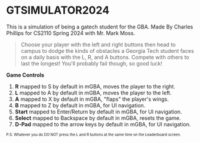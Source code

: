 # GTSIMULATOR2024
This is a simulation of being a gatech student for the GBA.
Made By Charles Phillips for CS2110 Spring 2024 with Mr. Mark Moss.

>Choose your player with the left and right buttons then head to campus to
>dodge the kinds of obstacles a Georgia Tech student faces on a daily basis
>with the L, R, and A buttons. Compete with others to last the longest!
>You'll probably fail though, so good luck!

**Game Controls**
1. **R** mapped to S by default in mGBA, moves the player to the right.
2. **L** mapped to A by default in mGBA, moves the player to the left.
3. **A** mapped to X by default in mGBA, "flaps" the player's wings.
4. **B** mapped to Z by default in mGBA, for UI navigation.
5. **Start** mapped to Enter/Return by default in mGBA, for UI navigation.
6. **Select** mapped to Backspace by default in mGBA, resets the game.
7. **D-Pad** mapped to the arrow keys by default in mGBA, for UI navigation.



<sub><sup>P.S. Whatever you do DO NOT press the L and R buttons at the same time on the Leaderboard screen.</sup></sub>
